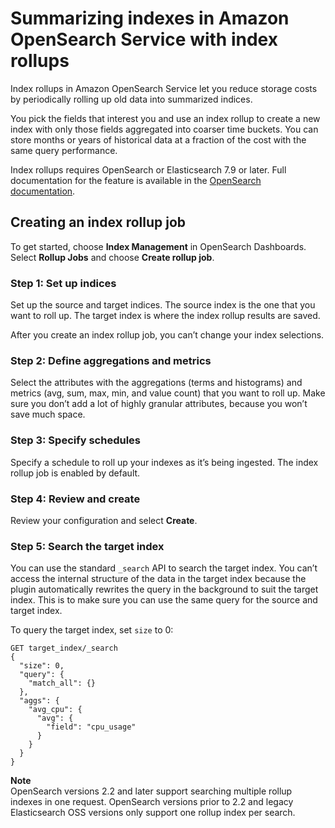 # Summarizing indexes in Amazon OpenSearch Service with index rollups<a name="rollup"></a>

Index rollups in Amazon OpenSearch Service let you reduce storage costs by periodically rolling up old data into summarized indices\.

You pick the fields that interest you and use an index rollup to create a new index with only those fields aggregated into coarser time buckets\. You can store months or years of historical data at a fraction of the cost with the same query performance\.

Index rollups requires OpenSearch or Elasticsearch 7\.9 or later\. Full documentation for the feature is available in the [OpenSearch documentation](https://opensearch.org/docs/im-plugin/index-rollups/)\.

## Creating an index rollup job<a name="rollup-example"></a>

To get started, choose **Index Management** in OpenSearch Dashboards\. Select **Rollup Jobs** and choose **Create rollup job**\.

### Step 1: Set up indices<a name="rollup-example-1"></a>

Set up the source and target indices\. The source index is the one that you want to roll up\. The target index is where the index rollup results are saved\.

After you create an index rollup job, you can’t change your index selections\.

### Step 2: Define aggregations and metrics<a name="rollup-example-2"></a>

Select the attributes with the aggregations \(terms and histograms\) and metrics \(avg, sum, max, min, and value count\) that you want to roll up\. Make sure you don’t add a lot of highly granular attributes, because you won’t save much space\.

### Step 3: Specify schedules<a name="rollup-example-3"></a>

Specify a schedule to roll up your indexes as it’s being ingested\. The index rollup job is enabled by default\.

### Step 4: Review and create<a name="rollup-example-4"></a>

Review your configuration and select **Create**\.

### Step 5: Search the target index<a name="rollup-example-5"></a>

You can use the standard `_search` API to search the target index\. You can’t access the internal structure of the data in the target index because the plugin automatically rewrites the query in the background to suit the target index\. This is to make sure you can use the same query for the source and target index\.

To query the target index, set `size` to 0:

```
GET target_index/_search
{
  "size": 0,
  "query": {
    "match_all": {}
  },
  "aggs": {
    "avg_cpu": {
      "avg": {
        "field": "cpu_usage"
      }
    }
  }
}
```
**Note**  
OpenSearch versions 2.2 and later support searching multiple rollup indexes in one request. OpenSearch versions prior to 2.2 and legacy Elasticsearch OSS versions only support one rollup index per search.